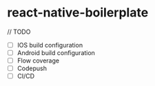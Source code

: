 # react-native-boilerplate

// TODO

- [ ] IOS build configuration
- [ ] Android build configuration
- [ ] Flow coverage
- [ ] Codepush
- [ ] CI/CD
